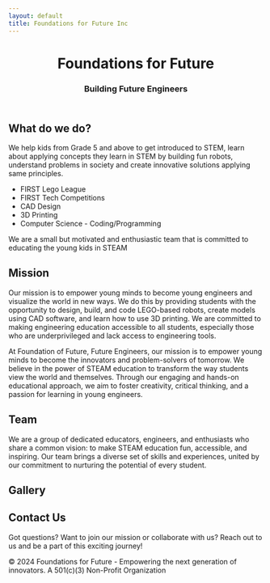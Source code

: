 ```yaml
---
layout: default
title: Foundations for Future Inc
---
```


<header>
    <h1>Foundations for Future</h1>
    <h3>Building Future Engineers</h3>
</header>

<section id="mission">

## What do we do?

We help kids from Grade 5 and above to get introduced to STEM, learn about applying concepts they learn in STEM by building fun robots, understand problems in society and create innovative solutions applying same principles.

* FIRST Lego League
* FIRST Tech Competitions
* CAD Design
* 3D Printing
* Computer Science - Coding/Programming

</section>

<section id="mission">
We are a small but motivated and enthusiastic team that is committed to educating the young kids in STEAM

<h2>Mission</h2>

Our mission is to empower young minds to become young engineers and visualize the world in new ways. We do this by providing students with the opportunity to design, build, and code LEGO-based robots, create models using CAD software, and learn how to use 3D printing. We are committed to making engineering education accessible to all students, especially those who are underprivileged and lack access to engineering tools.

At Foundation of Future, Future Engineers, our mission is to empower young minds to become the innovators and problem-solvers of tomorrow. We believe in the power of STEAM education to transform the way students view the world and themselves. Through our engaging and hands-on educational approach, we aim to foster creativity, critical thinking, and a passion for learning in young engineers.</p>

</section>

<section id="team">

<h2>Team</h2>

We are a group of dedicated educators, engineers, and enthusiasts who share a common vision: to make STEAM education fun, accessible, and inspiring. Our team brings a diverse set of skills and experiences, united by our commitment to nurturing the potential of every student.

</section>

<section id="gallery">
    <h2>Gallery</h2>
</section>

<section id="contact">
    <h2>Contact Us</h2>
    <p>Got questions? Want to join our mission or collaborate with us? Reach out to us and be a part of this exciting journey!</p>
</section>

<footer>
    <p>&copy; 2024 Foundations for Future - Empowering the next generation of innovators. A 501(c)(3) Non-Profit Organization</p>
</footer>